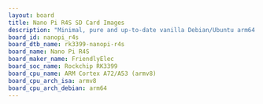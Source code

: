```yaml
---
layout: board
title: Nano Pi R4S SD Card Images
description: "Minimal, pure and up-to-date vanilla Debian/Ubuntu arm64 SD card images for Nano Pi R4S by FriendlyElec, SoC: Rockchip RK3399, CPU ISA: armv8"
board_id: nanopi_r4s
board_dtb_name: rk3399-nanopi-r4s
board_name: Nano Pi R4S
board_maker_name: FriendlyElec
board_soc_name: Rockchip RK3399
board_cpu_name: ARM Cortex A72/A53 (armv8)
board_cpu_arch_isa: armv8
board_cpu_arch_debian: arm64
---
```

